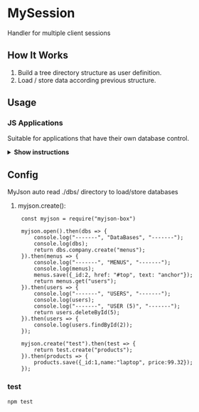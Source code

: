 # MySession

Handler for multiple client sessions

## How It Works

1. Build a tree directory structure as user definition.
2. Load / store data according previous structure.

## Usage

### JS Applications

Suitable for applications that have their own database control.

<details><summary><b>Show instructions</b></summary>

1. Install by npm:

    ```sh
    $ npm install myjson-box
    ```

</details>

## Config

MyJson auto read ./dbs/ directory to load/store databases

1. myjson.create():

   ```
    const myjson = require("myjson-box")

    myjson.open().then(dbs => {
        console.log("-------", "DataBases", "-------");
        console.log(dbs);
        return dbs.company.create("menus");
    }).then(menus => {
        console.log("-------", "MENUS", "-------");
        console.log(menus);
        menus.save({_id:2, href: "#top", text: "anchor"});
        return menus.get("users");
    }).then(users => {
        console.log("-------", "USERS", "-------");
        console.log(users);
        console.log("-------", "USER (5)", "-------");
        return users.deleteById(5);
    }).then(users => {
        console.log(users.findById(2));
    });

    myjson.create("test").then(test => {
        return test.create("products");
    }).then(products => {
        products.save({_id:1,name:"laptop", price:99.32});
    });
   ```

### test

```
npm test
```
